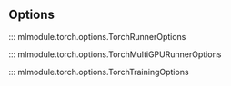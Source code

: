 
## Options

::: mlmodule.torch.options.TorchRunnerOptions

::: mlmodule.torch.options.TorchMultiGPURunnerOptions

::: mlmodule.torch.options.TorchTrainingOptions
